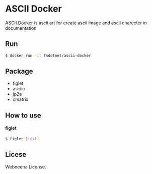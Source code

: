 # ASCII Docker
ASCII Docker is ascii art for create ascii image and ascii charecter in documentation 

## Run
```bash
$ docker run -it fsdotnet/ascii-docker
```

## Package
* figlet
* asciio
* jp2a
* cmatrix

## How to use
#### figlet
```bash
$ figlet [text]
```

## Licese
Webneena License.
